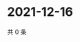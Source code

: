 # 2021-12-16

共 0 条

<!-- BEGIN WEIBO -->
<!-- 最后更新时间 Thu Dec 16 2021 19:10:08 GMT+0800 (China Standard Time) -->

<!-- END WEIBO -->
